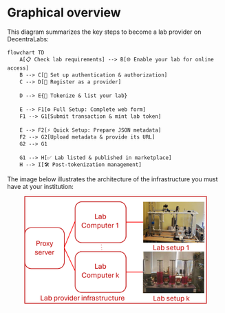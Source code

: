 # Graphical overview

This diagram summarizes the key steps to become a lab provider on DecentraLabs:

```mermaid
flowchart TD
    A[📋 Check lab requirements] --> B[🌐 Enable your lab for online access]
    B --> C[🔑 Set up authentication & authorization]
    C --> D[📝 Register as a provider]

    D --> E{🔗 Tokenize & list your lab}

    E --> F1[⚙️ Full Setup: Complete web form]
    F1 --> G1[Submit transaction & mint lab token]

    E --> F2[⚡ Quick Setup: Prepare JSON metadata]
    F2 --> G2[Upload metadata & provide its URL]
    G2 --> G1

    G1 --> H[✅ Lab listed & published in marketplace]
    H --> I[🛠️ Post-tokenization management]

```

The image below illustrates the architecture of the infrastructure you must have at your institution:

<figure><img src="../.gitbook/assets/provider-infrastructure.png" alt=""><figcaption></figcaption></figure>
